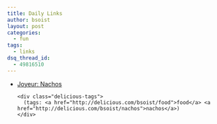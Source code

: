 ```yaml
---
title: Daily Links
author: bsoist
layout: post
categories:
  - fun
tags:
  - links
dsq_thread_id:
  - 49816510
---
```

<ul class="delicious">
  <li>
    <div class="delicious-link">
      <a href="http://www.joyeur.com/2006/02/06/nachos">Joyeur: Nachos</a>
    </div>
    
    <div class="delicious-tags">
      (tags: <a href="http://delicious.com/bsoist/food">food</a> <a href="http://delicious.com/bsoist/nachos">nachos</a>)
    </div>
  </li>
</ul>
